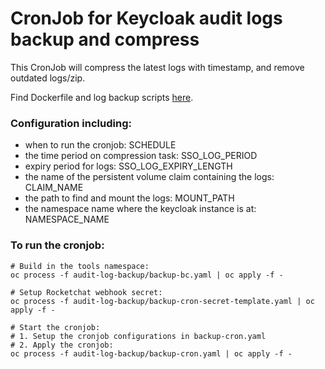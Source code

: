 # CronJob for Keycloak audit logs backup and compress 

This CronJob will compress the latest logs with timestamp, and remove outdated logs/zip.

Find Dockerfile and log backup scripts [here](../../docker/audit-log-backup/).

### Configuration including:
- when to run the cronjob: SCHEDULE
- the time period on compression task: SSO_LOG_PERIOD
- expiry period for logs: SSO_LOG_EXPIRY_LENGTH
- the name of the persistent volume claim containing the logs: CLAIM_NAME
- the path to find and mount the logs: MOUNT_PATH
- the namespace name where the keycloak instance is at: NAMESPACE_NAME

### To run the cronjob:
```
# Build in the tools namespace:
oc process -f audit-log-backup/backup-bc.yaml | oc apply -f -

# Setup Rocketchat webhook secret:
oc process -f audit-log-backup/backup-cron-secret-template.yaml | oc apply -f -

# Start the cronjob:
# 1. Setup the cronjob configurations in backup-cron.yaml
# 2. Apply the cronjob:
oc process -f audit-log-backup/backup-cron.yaml | oc apply -f -
```